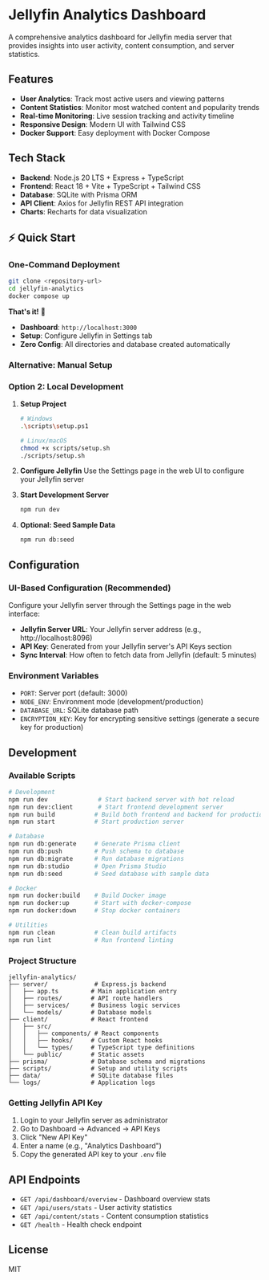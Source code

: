 # Jellyfin Analytics Dashboard

A comprehensive analytics dashboard for Jellyfin media server that provides insights into user activity, content consumption, and server statistics.

## Features

- **User Analytics**: Track most active users and viewing patterns
- **Content Statistics**: Monitor most watched content and popularity trends
- **Real-time Monitoring**: Live session tracking and activity timeline
- **Responsive Design**: Modern UI with Tailwind CSS
- **Docker Support**: Easy deployment with Docker Compose

## Tech Stack

- **Backend**: Node.js 20 LTS + Express + TypeScript
- **Frontend**: React 18 + Vite + TypeScript + Tailwind CSS
- **Database**: SQLite with Prisma ORM
- **API Client**: Axios for Jellyfin REST API integration
- **Charts**: Recharts for data visualization

## ⚡ Quick Start

### One-Command Deployment

```bash
git clone <repository-url>
cd jellyfin-analytics
docker compose up
```

**That's it!** 🎉

- **Dashboard**: `http://localhost:3000`
- **Setup**: Configure Jellyfin in Settings tab
- **Zero Config**: All directories and database created automatically

### Alternative: Manual Setup

### Option 2: Local Development

1. **Setup Project**

   ```bash
   # Windows
   .\scripts\setup.ps1

   # Linux/macOS
   chmod +x scripts/setup.sh
   ./scripts/setup.sh
   ```

2. **Configure Jellyfin**
   Use the Settings page in the web UI to configure your Jellyfin server

3. **Start Development Server**

   ```bash
   npm run dev
   ```

4. **Optional: Seed Sample Data**
   ```bash
   npm run db:seed
   ```

## Configuration

### UI-Based Configuration (Recommended)

Configure your Jellyfin server through the Settings page in the web interface:

- **Jellyfin Server URL**: Your Jellyfin server address (e.g., http://localhost:8096)
- **API Key**: Generated from your Jellyfin server's API Keys section
- **Sync Interval**: How often to fetch data from Jellyfin (default: 5 minutes)

### Environment Variables

- `PORT`: Server port (default: 3000)
- `NODE_ENV`: Environment mode (development/production)
- `DATABASE_URL`: SQLite database path
- `ENCRYPTION_KEY`: Key for encrypting sensitive settings (generate a secure key for production)

## Development

### Available Scripts

```bash
# Development
npm run dev              # Start backend server with hot reload
npm run dev:client       # Start frontend development server
npm run build           # Build both frontend and backend for production
npm run start           # Start production server

# Database
npm run db:generate     # Generate Prisma client
npm run db:push         # Push schema to database
npm run db:migrate      # Run database migrations
npm run db:studio       # Open Prisma Studio
npm run db:seed         # Seed database with sample data

# Docker
npm run docker:build    # Build Docker image
npm run docker:up       # Start with docker-compose
npm run docker:down     # Stop docker containers

# Utilities
npm run clean           # Clean build artifacts
npm run lint            # Run frontend linting
```

### Project Structure

```
jellyfin-analytics/
├── server/             # Express.js backend
│   ├── app.ts         # Main application entry
│   ├── routes/        # API route handlers
│   ├── services/      # Business logic services
│   └── models/        # Database models
├── client/            # React frontend
│   ├── src/
│   │   ├── components/ # React components
│   │   ├── hooks/     # Custom React hooks
│   │   └── types/     # TypeScript type definitions
│   └── public/        # Static assets
├── prisma/            # Database schema and migrations
├── scripts/           # Setup and utility scripts
├── data/              # SQLite database files
└── logs/              # Application logs
```

### Getting Jellyfin API Key

1. Login to your Jellyfin server as administrator
2. Go to Dashboard → Advanced → API Keys
3. Click "New API Key"
4. Enter a name (e.g., "Analytics Dashboard")
5. Copy the generated API key to your `.env` file

## API Endpoints

- `GET /api/dashboard/overview` - Dashboard overview stats
- `GET /api/users/stats` - User activity statistics
- `GET /api/content/stats` - Content consumption statistics
- `GET /health` - Health check endpoint

## License

MIT
